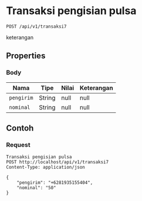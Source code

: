# Transaksi pengisian pulsa
```http
POST /api/v1/transaksi7
```
keterangan
## Properties
### Body
Nama | Tipe | Nilai | Keterangan
--- | --- | --- | ---
<code>pengirim</code> | String | null | null
<code>nominal</code> | String | null | null

## Contoh

### Request
```http
Transaksi pengisian pulsa
POST http://localhost/api/v1/transaksi7
Content-Type: application/json

{
    "pengirim": "+6281935155404",
    "nominal": "50"
}
```
